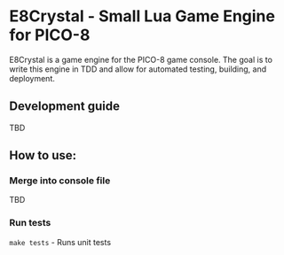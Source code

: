 # E8Crystal - Small Lua Game Engine for PICO-8

E8Crystal is a game engine for the PICO-8 game console. The goal is to write this engine in TDD and allow 
for automated testing, building, and deployment. 

## Development guide

TBD

## How to use:

### Merge into console file

TBD

### Run tests

 ``make tests`` - Runs unit tests
